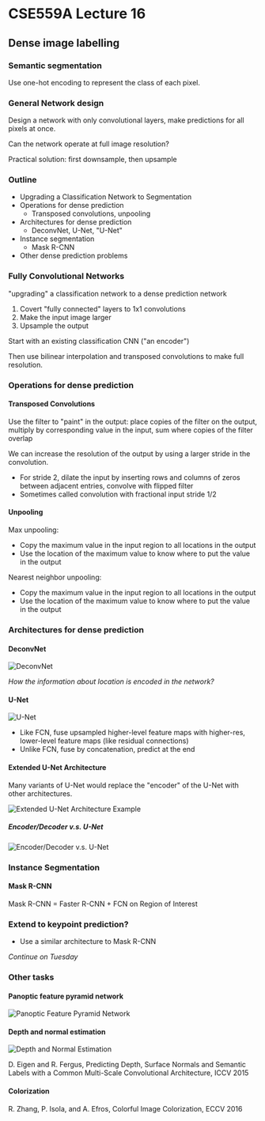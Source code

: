 # CSE559A Lecture 16

## Dense image labelling

### Semantic segmentation

Use one-hot encoding to represent the class of each pixel.

### General Network design

Design a network with only convolutional layers, make predictions for all pixels at once.

Can the network operate at full image resolution?

Practical solution: first downsample, then upsample

### Outline

- Upgrading a Classification Network to Segmentation
- Operations for dense prediction
  - Transposed convolutions, unpooling
- Architectures for dense prediction
  - DeconvNet, U-Net, "U-Net"
- Instance segmentation
  - Mask R-CNN
- Other dense prediction problems

### Fully Convolutional Networks

"upgrading" a classification network to a dense prediction network

1. Covert "fully connected" layers to 1x1 convolutions
2. Make the input image larger
3. Upsample the output

Start with an existing classification CNN ("an encoder")

Then use bilinear interpolation and transposed convolutions to make full resolution.

### Operations for dense prediction

#### Transposed Convolutions

Use the filter to "paint" in the output: place copies of the filter on the output, multiply by corresponding value in the input, sum where copies of the filter overlap

We can increase the resolution of the output by using a larger stride in the convolution.

- For stride 2, dilate the input by inserting rows and columns of zeros between adjacent entries, convolve with flipped filter
- Sometimes called convolution with fractional input stride 1/2

#### Unpooling

Max unpooling:

- Copy the maximum value in the input region to all locations in the output
- Use the location of the maximum value to know where to put the value in the output

Nearest neighbor unpooling:

- Copy the maximum value in the input region to all locations in the output
- Use the location of the maximum value to know where to put the value in the output

### Architectures for dense prediction

#### DeconvNet

![DeconvNet](https://notenextra.trance-0.com/CSE559A/DeconvNet.png)

_How the information about location is encoded in the network?_

#### U-Net

![U-Net](https://notenextra.trance-0.com/CSE559A/U-Net.png)

- Like FCN, fuse upsampled higher-level feature maps with higher-res, lower-level feature maps (like residual connections)
- Unlike FCN, fuse by concatenation, predict at the end

#### Extended U-Net Architecture

Many variants of U-Net would replace the "encoder" of the U-Net with other architectures.

![Extended U-Net Architecture Example](https://notenextra.trance-0.com/CSE559A/ExU-Net.png)

##### Encoder/Decoder v.s. U-Net

![Encoder/Decoder v.s. U-Net](https://notenextra.trance-0.com/CSE559A/EncoderDecoder_vs_U-Net.png)

### Instance Segmentation

#### Mask R-CNN

Mask R-CNN = Faster R-CNN + FCN on Region of Interest

### Extend to keypoint prediction?

- Use a similar architecture to Mask R-CNN

_Continue on Tuesday_

### Other tasks

#### Panoptic feature pyramid network

![Panoptic Feature Pyramid Network](https://notenextra.trance-0.com/CSE559A/Panoptic_Feature_Pyramid_Network.png)

#### Depth and normal estimation

![Depth and Normal Estimation](https://notenextra.trance-0.com/CSE559A/Depth_and_Normal_Estimation.png)

D. Eigen and R. Fergus, Predicting Depth, Surface Normals and Semantic Labels with a Common Multi-Scale Convolutional Architecture, ICCV 2015

#### Colorization

R. Zhang, P. Isola, and A. Efros, Colorful Image Colorization, ECCV 2016
